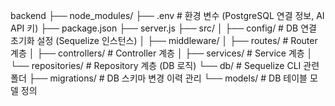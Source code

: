 backend
├── node_modules/
├── .env # 환경 변수 (PostgreSQL 연결 정보, AI API 키)
├── package.json
├── server.js
├── src/
│ ├── config/ # DB 연결 초기화 설정 (Sequelize 인스턴스)
│ ├── middleware/
│ ├── routes/ # Router 계층
│ ├── controllers/ # Controller 계층
│ ├── services/ # Service 계층
│ └── repositories/ # Repository 계층 (DB 로직)
└── db/ # Sequelize CLI 관련 폴더
├── migrations/ # DB 스키마 변경 이력 관리
└── models/ # DB 테이블 모델 정의
